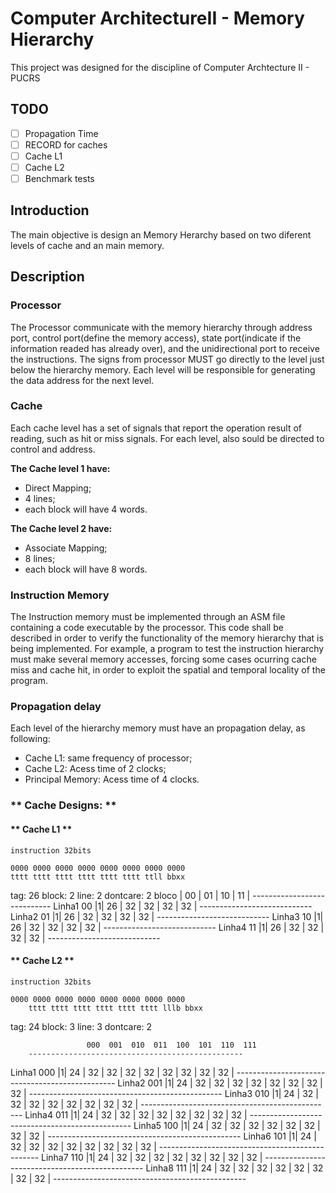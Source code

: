 # Computer ArchitectureII - Memory Hierarchy

This project was designed for the discipline of Computer Archtecture II - PUCRS

## TODO
- [ ] Propagation Time
- [ ] RECORD for caches
- [ ] Cache L1
- [ ] Cache L2
- [ ] Benchmark tests

## **Introduction**

The main objective is design an Memory Herarchy based on two diferent levels of cache and an main memory.

## **Description**

### **Processor**

The Processor communicate with the memory hierarchy through address port, control port(define the memory access), state port(indicate if the information readed has already over), and the unidirectional port to receive the instructions. 
The signs from processor MUST go directly to the level just below the hierarchy memory. Each level will be responsible for generating the data address for the next level.

### **Cache**

Each cache level has a set of signals that report the operation result of reading, such as hit or miss signals. For each level, also sould be directed to control and address.

**The Cache level 1 have:**
- Direct Mapping;
- 4 lines;
- each block will have 4 words.
  
**The Cache level 2 have:**
- Associate Mapping;
- 8 lines;
- each block will have 8 words.
  

### **Instruction Memory**

The Instruction memory must be implemented through an ASM file containing a code executable by the processor. This code shall be described in order to verify the functionality of the memory hierarchy that is being implemented. For example, a program to test the instruction hierarchy must make several memory accesses, forcing some cases ocurring cache miss and cache hit, in order to exploit the spatial and temporal locality of the program.

### **Propagation delay**

Each level of the hierarchy memory must have an propagation delay, as following:
- Cache L1: same frequency of processor;
- Cache L2: Acess time of 2 clocks;
- Principal Memory: Acess time of 4 clocks.


### ** Cache Designs: **

#### ** Cache L1 **

	instruction 32bits

	0000 0000 0000 0000 0000 0000 0000 0000				
	tttt tttt tttt tttt tttt tttt ttll bbxx

tag:     26
block:    2
line: 	  2
dontcare: 2
                            bloco
                    | 00 | 01 | 10 | 11 |
	     ----------------------------
 Linha1  00  |1| 26 | 32 | 32 | 32 | 32 |
	     ----------------------------
 Linha2	 01  |1| 26 | 32 | 32 | 32 | 32 |
	     ----------------------------
 Linha3	 10  |1| 26 | 32 | 32 | 32 | 32 |
	     ----------------------------
 Linha4	 11  |1| 26 | 32 | 32 | 32 | 32 |
	     ----------------------------


#### ** Cache L2 **

	instruction 32bits
	
	0000 0000 0000 0000 0000 0000 0000 0000				
        tttt tttt tttt tttt tttt tttt lllb bbxx

tag:     24
block:    3
line: 	  3
dontcare: 2

                	 000  001  010  011  100  101  110  111
	 	------------------------------------------------
 Linha1	 000	|1| 24 | 32 | 32 | 32 | 32 | 32 | 32 | 32 | 32 |
	 	------------------------------------------------
 Linha2	 001	|1| 24 | 32 | 32 | 32 | 32 | 32 | 32 | 32 | 32 |
	 	------------------------------------------------
 Linha3	 010	|1| 24 | 32 | 32 | 32 | 32 | 32 | 32 | 32 | 32 |
	 	------------------------------------------------
 Linha4	 011	|1| 24 | 32 | 32 | 32 | 32 | 32 | 32 | 32 | 32 |
	 	------------------------------------------------
 Linha5	 100	|1| 24 | 32 | 32 | 32 | 32 | 32 | 32 | 32 | 32 |
	 	------------------------------------------------
 Linha6	 101	|1| 24 | 32 | 32 | 32 | 32 | 32 | 32 | 32 | 32 |
	 	------------------------------------------------
 Linha7	 110	|1| 24 | 32 | 32 | 32 | 32 | 32 | 32 | 32 | 32 |
	 	------------------------------------------------
 Linha8	 111	|1| 24 | 32 | 32 | 32 | 32 | 32 | 32 | 32 | 32 |
		------------------------------------------------











